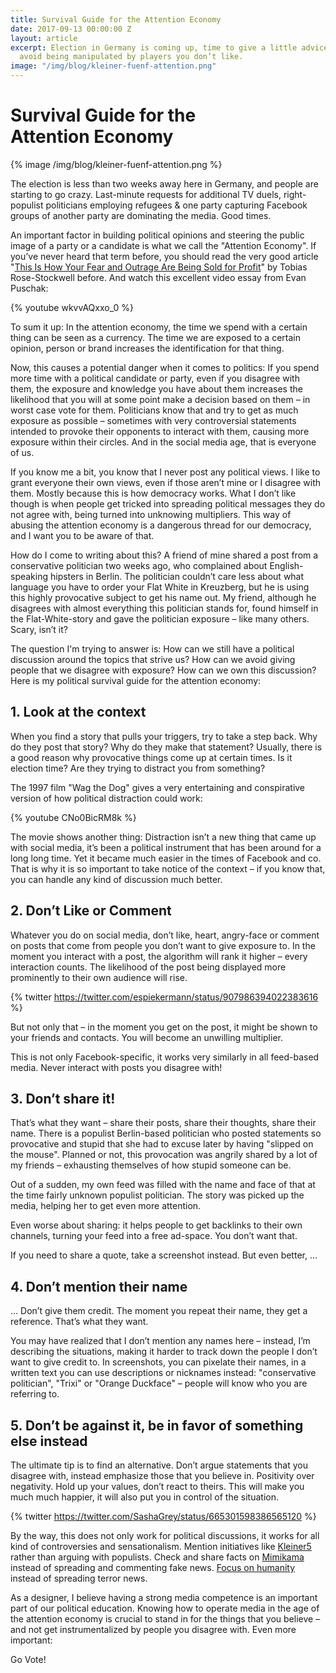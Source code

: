 ```yaml
---
title: Survival Guide for the Attention Economy
date: 2017-09-13 00:00:00 Z
layout: article
excerpt: Election in Germany is coming up, time to give a little advice on how to
  avoid being manipulated by players you don’t like.
image: "/img/blog/kleiner-fuenf-attention.png"
---
```


# Survival Guide for the Attention&nbsp;Economy

{% image /img/blog/kleiner-fuenf-attention.png %}

The election is less than two weeks away here in Germany, and people are starting to go crazy. Last-minute requests for additional TV duels, right-populist politicians employing refugees & one party capturing Facebook groups of another party are dominating the media. Good times.

An important factor in building political opinions and steering the public image of a party or a candidate is what we call the "Attention Economy". If you’ve never heard that term before, you should read the very good article "[This Is How Your Fear and Outrage Are Being Sold for Profit](https://medium.com/the-mission/the-enemy-in-our-feeds-e86511488de)" by Tobias Rose-Stockwell before. And watch this excellent video essay from Evan Puschak: 

{% youtube wkvvAQxxo_0 %}

To sum it up: In the attention economy, the time we spend with a certain thing can be seen as a currency. The time we are exposed to a certain opinion, person or brand increases the identification for that thing.

Now, this causes a potential danger when it comes to politics: If you spend more time with a political candidate or party, even if you disagree with them, the exposure and knowledge you have about them increases the likelihood that you will at some point make a decision based on them – in worst case vote for them. Politicians know that and try to get as much exposure as possible – sometimes with very controversial statements intended to provoke their opponents to interact with them, causing more exposure within their circles. And in the social media age, that is everyone of us.

If you know me a bit, you know that I never post any political views. I like to grant everyone their own views, even if those aren’t mine or I disagree with them. Mostly because this is how democracy works. What I don’t like though is when people get tricked into spreading political messages they do not agree with, being turned into unknowing multipliers. This way of abusing the attention economy is a dangerous thread for our democracy, and I want you to be aware of that.

How do I come to writing about this? A friend of mine shared a post from a conservative politician two weeks ago, who complained about English-speaking hipsters in Berlin. The politician couldn’t care less about what language you have to order your Flat White in Kreuzberg, but he is using this highly provocative subject to get his name out. My friend, although he disagrees with almost everything this politician stands for, found himself in the Flat-White-story and gave the politician exposure – like many others. Scary, isn’t it?

The question I'm trying to answer is: How can we still have a political discussion around the topics that strive us? How can we avoid giving people that we disagree with exposure? How can we own this discussion? Here is my political survival guide for the attention economy:

## 1. Look at the context

When you find a story that pulls your triggers, try to take a step back. Why do they post that story? Why do they make that statement? Usually, there is a good reason why provocative things come up at certain times. Is it election time? Are they trying to distract you from something? 

The 1997 film "Wag the Dog" gives a very entertaining and conspirative version of how political distraction could work:

{% youtube CNo0BicRM8k %}

The movie shows another thing: Distraction isn’t a new thing that came up with social media, it’s been a political instrument that has been around for a long long time. Yet it became much easier in the times of Facebook and co. That is why it is so important to take notice of the context – if you know that, you can handle any kind of discussion much better.

## 2. Don’t Like or Comment

Whatever you do on social media, don’t like, heart, angry-face or comment on posts that come from people you don’t want to give exposure to. In the moment you interact with a post, the algorithm will rank it higher – every interaction counts. The likelihood of the post being displayed more prominently to their own audience will rise.

{% twitter https://twitter.com/espiekermann/status/907986394022383616 %}

But not only that – in the moment you get on the post, it might be shown to your friends and contacts. You will become an unwilling multiplier.

This is not only Facebook-specific, it works very similarly in all feed-based media. Never interact with posts you disagree with!

## 3. Don’t share it!

That’s what they want – share their posts, share their thoughts, share their name. There is a populist Berlin-based politician who posted statements so provocative and stupid that she had to excuse later by having "slipped on the mouse". Planned or not, this provocation was angrily shared by a lot of my friends – exhausting themselves of how stupid someone can be.

Out of a sudden, my own feed was filled with the name and face of that at the time fairly unknown populist politician. The story was picked up the media, helping her to get even more attention.

Even worse about sharing: it helps people to get backlinks to their own channels, turning your feed into a free ad-space. You don’t want that.

If you need to share a quote, take a screenshot instead. But even better, …

## 4. Don’t mention their name

… Don’t give them credit. The moment you repeat their name, they get a reference. That’s what they want. 

You may have realized that I don’t mention any names here – instead, I’m describing the situations, making it harder to track down the people I don’t want to give credit to. In screenshots, you can pixelate their names, in a written text you can use descriptions or nicknames instead: "conservative politician", "Trixi" or "Orange Duckface" – people will know who you are referring to.

## 5. Don’t be against it, be in favor of something else instead

The ultimate tip is to find an alternative. Don’t argue statements that you disagree with, instead emphasize those that you believe in. Positivity over negativity. Hold up your values, don’t react to theirs. This will make you much much happier, it will also put you in control of the situation.

{% twitter https://twitter.com/SashaGrey/status/665301598386565120 %}

By the way, this does not only work for political discussions, it works for all kind of controversies and sensationalism. Mention initiatives like [Kleiner5](https://www.kleinerfuenf.de/de) rather than arguing with populists. Check and share facts on [Mimikama](https://www.mimikama.at/) instead of spreading and commenting fake news. [Focus on humanity](https://twitter.com/SashaGrey/status/665301598386565120) instead of spreading terror news.

As a designer, I believe having a strong media competence is an important part of our political education. Knowing how to operate media in the age of the attention economy is crucial to stand in for the things that you believe – and not get instrumentalized by people you disagree with. Even more important:

Go Vote!
